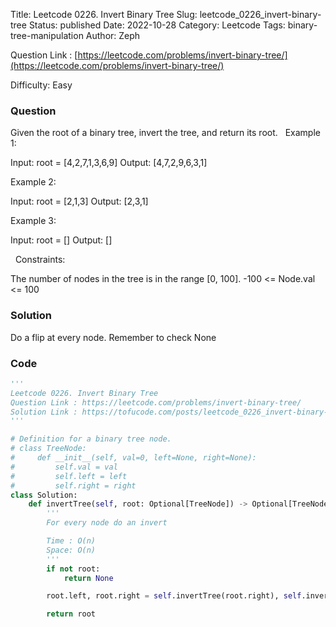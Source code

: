 Title: Leetcode 0226. Invert Binary Tree
Slug: leetcode_0226_invert-binary-tree
Status: published
Date: 2022-10-28
Category: Leetcode
Tags: binary-tree-manipulation
Author: Zeph

Question Link : [https://leetcode.com/problems/invert-binary-tree/](https://leetcode.com/problems/invert-binary-tree/)

Difficulty: Easy

### Question
Given the root of a binary tree, invert the tree, and return its root.
 
Example 1:


Input: root = [4,2,7,1,3,6,9]
Output: [4,7,2,9,6,3,1]

Example 2:


Input: root = [2,1,3]
Output: [2,3,1]

Example 3:

Input: root = []
Output: []

 
Constraints:

The number of nodes in the tree is in the range [0, 100].
-100 <= Node.val <= 100

### Solution

Do a flip at every node. Remember to check None 


### Code
```python
'''
Leetcode 0226. Invert Binary Tree
Question Link : https://leetcode.com/problems/invert-binary-tree/
Solution Link : https://tofucode.com/posts/leetcode_0226_invert-binary-tree.html
'''

# Definition for a binary tree node.
# class TreeNode:
#     def __init__(self, val=0, left=None, right=None):
#         self.val = val
#         self.left = left
#         self.right = right
class Solution:
    def invertTree(self, root: Optional[TreeNode]) -> Optional[TreeNode]:
        '''
        For every node do an invert

        Time : O(n)
        Space: O(n)
        '''
        if not root:
            return None

        root.left, root.right = self.invertTree(root.right), self.invertTree(root.left)

        return root
```

